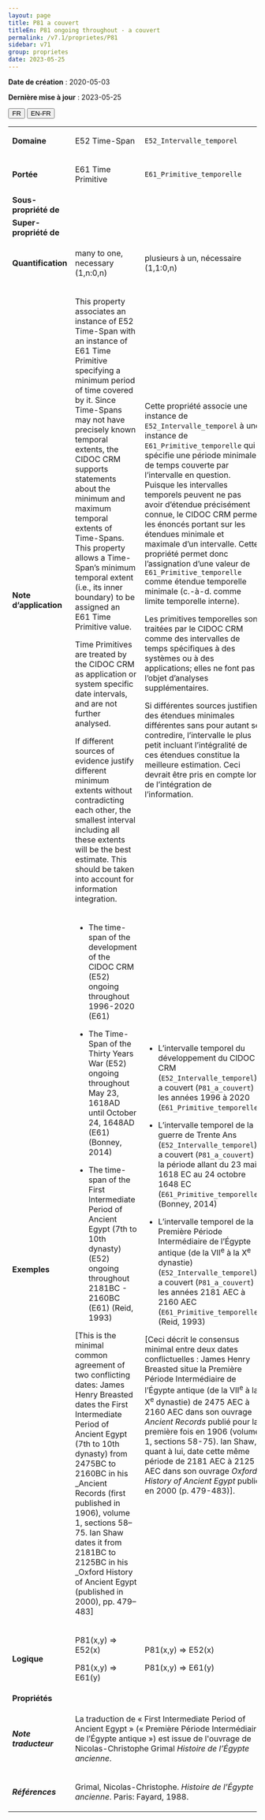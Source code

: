 ```yaml
---
layout: page
title: P81 a couvert
titleEn: P81 ongoing throughout - a couvert
permalink: /v7.1/proprietes/P81
sidebar: v71
group: proprietes
date: 2023-05-25
---
```


**Date de création** : 2020-05-03

**Dernière mise à jour** : 2023-05-25

<div class="lang-buttons">
 <button id="fr" class="activate">FR</button>
 <button id="en-fr">EN-FR</button>
</div>

<table>
<tbody>
<tr>
<td><strong>Domaine</strong></td>
<td class="en">
<p>E52 Time-Span</p>
</td>
<td>
<p><code class="language-plaintext highlighter-rouge">E52_Intervalle_temporel</code> </p>
</td>
</tr>
<tr>
<td><strong>Portée</strong></td>
<td class="en">
<p>E61 Time Primitive</p>
</td>
<td>
<p><code class="language-plaintext highlighter-rouge">E61_Primitive_temporelle</code> </p>
</td>
</tr>
<tr>
<td><strong>Sous-propriété de</strong></td>
<td class="en">
</td>
<td>
</td>
</tr>
<tr>
<td><strong>Super-propriété de</strong></td>
<td class="en">
</td>
<td>
</td>
</tr>
<tr>
<td><strong>Quantification</strong></td>
<td class="en">
<p>many to one, necessary (1,n:0,n)</p>
</td>
<td>
<p>plusieurs à un, nécessaire (1,1:0,n)</p>
</td>
</tr>
<tr>
<td><strong>Note d’application</strong></td>
<td class="en">
<p>This property associates an instance of E52 Time-Span with an instance of E61 Time Primitive specifying a minimum period of time covered by it. Since Time-Spans may not have precisely known temporal extents, the CIDOC CRM supports statements about the minimum and maximum temporal extents of Time-Spans. This property allows a Time-Span’s minimum temporal extent (i.e., its inner boundary) to be assigned an E61 Time Primitive value. </p>
<p>Time Primitives are treated by the CIDOC CRM as application or system specific date intervals, and are not further analysed. </p>
<p>If different sources of evidence justify different minimum extents without contradicting each other, the smallest interval including all these extents will be the best estimate. This should be taken into account for information integration.</p>
</td>
<td>
<p>Cette propriété associe une instance de <code class="language-plaintext highlighter-rouge">E52_Intervalle_temporel</code> à une instance de <code class="language-plaintext highlighter-rouge">E61_Primitive_temporelle</code> qui spécifie une période minimale de temps couverte par l’intervalle en question. Puisque les intervalles temporels peuvent ne pas avoir d’étendue précisément connue, le CIDOC CRM permet les énoncés portant sur les étendues minimale et maximale d’un intervalle. Cette propriété permet donc l’assignation d’une valeur de <code class="language-plaintext highlighter-rouge">E61_Primitive_temporelle</code> comme étendue temporelle minimale (c.-à-d. comme limite temporelle interne). </p>
<p>Les primitives temporelles sont traitées par le CIDOC CRM comme des intervalles de temps spécifiques à des systèmes ou à des applications; elles ne font pas l’objet d’analyses supplémentaires. </p>
<p>Si différentes sources justifient des étendues minimales différentes sans pour autant se contredire, l’intervalle le plus petit incluant l’intégralité de ces étendues constitue la meilleure estimation. Ceci devrait être pris en compte lors de l’intégration de l’information. </p>
</td>
</tr>
<tr>
<td><strong>Exemples</strong></td>
<td class="en">
<ul>
<li><p>The time-span of the development of the CIDOC CRM (E52) ongoing throughout 1996-2020 (E61)</p>
</li>
<li><p>The Time-Span of the Thirty Years War (E52) ongoing throughout May 23, 1618AD until October 24, 1648AD (E61) (Bonney, 2014)</p>
</li>
<li><p>The time-span of the First Intermediate Period of Ancient Egypt (7th to 10th dynasty) (E52) ongoing throughout 2181BC - 2160BC (E61) (Reid, 1993)</p>
</li>
</ul>
<p>[This is the minimal common agreement of two conflicting dates: James Henry Breasted dates the First Intermediate Period of Ancient Egypt (7th to 10th dynasty) from 2475BC to 2160BC in his _Ancient Records (first published in 1906), volume 1, sections 58–75. Ian Shaw dates it from 2181BC to 2125BC in his _Oxford History of Ancient Egypt (published in 2000), pp. 479–483]</p>
</td>
<td>
<ul>
<li><p>L’intervalle temporel du développement du CIDOC CRM (<code class="language-plaintext highlighter-rouge">E52_Intervalle_temporel</code>) a couvert (<code class="language-plaintext highlighter-rouge">P81_a_couvert</code>) les années 1996 à 2020 (<code class="language-plaintext highlighter-rouge">E61_Primitive_temporelle</code>)</p>
</li>
<li><p>L’intervalle temporel de la guerre de Trente Ans (<code class="language-plaintext highlighter-rouge">E52_Intervalle_temporel</code>) a couvert (<code class="language-plaintext highlighter-rouge">P81_a_couvert</code>) la période allant du 23 mai 1618 EC au 24 octobre 1648 EC (<code class="language-plaintext highlighter-rouge">E61_Primitive_temporelle</code>) (Bonney, 2014)</p>
</li>
<li><p>L’intervalle temporel de la Première Période Intermédiaire de l’Égypte antique (de la VII<sup>e</sup> à la X<sup>e</sup> dynastie) (<code class="language-plaintext highlighter-rouge">E52_Intervalle_temporel</code>) a couvert (<code class="language-plaintext highlighter-rouge">P81_a_couvert</code>) les années 2181 AEC à 2160 AEC (<code class="language-plaintext highlighter-rouge">E61_Primitive_temporelle</code>) (Reid, 1993)</p>
</li>
</ul>
<p>[Ceci décrit le consensus minimal entre deux dates conflictuelles : James Henry Breasted situe la Première Période Intermédiaire de l’Égypte antique (de la VII<sup>e</sup> à la X<sup>e</sup> dynastie) de 2475 AEC à 2160 AEC dans son ouvrage <em>Ancient Records</em> publié pour la première fois en 1906 (volume 1, sections 58-75). Ian Shaw, quant à lui, date cette même période de 2181 AEC à 2125 AEC dans son ouvrage <em>Oxford History of Ancient Egypt</em> publié en 2000 (p. 479-483)]. </p>
</td>
</tr>
<tr>
<td><strong>Logique</strong></td>
<td class="en">
<p>P81(x,y) ⇒ E52(x)</p>
<p>P81(x,y) ⇒ E61(y)</p>
</td>
<td>
<p>P81(x,y) ⇒ E52(x)</p>
<p>P81(x,y) ⇒ E61(y)</p>
</td>
</tr>
<tr>
<td><strong>Propriétés</strong></td>
<td class="en">
</td>
<td>
</td>
</tr>
<tr>
<td><strong><em>Note traducteur</em></strong></td>
<td colspan="2">
<p>La traduction de « First Intermediate Period of Ancient Egypt » (« Première Période Intermédiaire de l’Égypte antique ») est issue de l'ouvrage de Nicolas-Christophe Grimal <em>Histoire de l’Égypte ancienne</em>. </p>
</td>
</tr>
<tr>
<td><strong><em>Références</em></strong></td>
<td colspan="2">
<p>Grimal, Nicolas-Christophe. <em>Histoire de l’Égypte ancienne</em>. Paris: Fayard, 1988.</p>
</td>
</tr>
</tbody>
</table>
